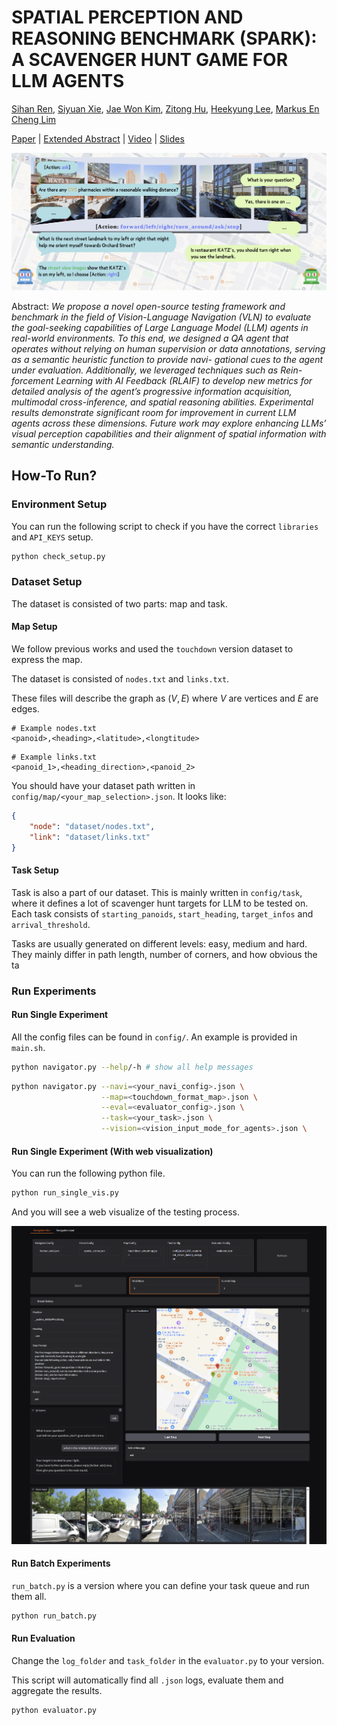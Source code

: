 # SPATIAL PERCEPTION AND REASONING BENCHMARK (SPARK): A SCAVENGER HUNT GAME FOR LLM AGENTS

[Sihan Ren](https://github.com/Tabiiiqwq), [Siyuan Xie](https://simonxie2004.github.io/about/), [Jae Won Kim](https://github.com/richard21a), [Zitong Hu](https://github.com/pyotrhu), [Heekyung Lee](https://github.com/Kyunnilee), [Markus En Cheng Lim](https://github.com/mcxpm)

[Paper](paper/194_Scavenger_Hunt_Submission.pdf) | [Extended Abstract](paper/Extended_Abstract.pdf) | [Video](https://drive.google.com/drive/folders/1I0CfSKPIilZk__pB_aDKOydfYclBj1Wo) | [Slides](https://drive.google.com/drive/folders/1I0CfSKPIilZk__pB_aDKOydfYclBj1Wo)

![teaser](./images/README/teaser.png)

Abstract: *We propose a novel open-source testing framework and benchmark in the field of Vision-Language Navigation (VLN) to evaluate the goal-seeking capabilities of Large Language Model (LLM) agents in real-world environments. To this end, we designed a QA agent that operates without relying on human supervision or data annotations, serving as a semantic heuristic function to provide navi-
gational cues to the agent under evaluation. Additionally, we leveraged techniques such as Rein-forcement Learning with AI Feedback (RLAIF) to develop new metrics for detailed analysis of the agent’s progressive information acquisition, multimodal cross-inference, and spatial reasoning abilities. Experimental results demonstrate significant room for improvement in current LLM agents across these dimensions. Future work may explore enhancing LLMs’ visual perception capabilities and their alignment of spatial information with semantic understanding.*

## How-To Run?

### Environment Setup

You can run the following script to check if you have the correct `libraries` and `API_KEYS` setup.

```bash
python check_setup.py
```

### Dataset Setup

The dataset is consisted of two parts: map and task.

#### Map Setup

We follow previous works and used the `touchdown` version dataset to express the map.

The dataset is consisted of `nodes.txt` and `links.txt`. 

These files will describe the graph as $(V, E)$ where $V$ are vertices and $E$ are edges.

```
# Example nodes.txt
<panoid>,<heading>,<latitude>,<longtitude>
```

```
# Example links.txt
<panoid_1>,<heading_direction>,<panoid_2>
```

You should have your dataset path written in `config/map/<your_map_selection>.json`. It looks like:

```json
{
    "node": "dataset/nodes.txt",
    "link": "dataset/links.txt"
}
```

#### Task Setup

Task is also a part of our dataset. This is mainly written in `config/task`, where it defines a lot of scavenger hunt targets for LLM to be tested on. Each task consists of `starting_panoids`, `start_heading`, `target_infos` and `arrival_threshold`.

Tasks are usually generated on different levels: easy, medium and hard. They mainly differ in path length, number of corners, and how obvious the ta

### Run Experiments

#### Run Single Experiment

All the config files can be found in `config/`. An example is provided in `main.sh`.

```bash
python navigator.py --help/-h # show all help messages
```

```bash
python navigator.py --navi=<your_navi_config>.json \
                    --map=<touchdown_format_map>.json \
                    --eval=<evaluator_config>.json \
                    --task=<your_task>.json \
                    --vision=<vision_input_mode_for_agents>.json \
```

#### Run Single Experiment (With web visualization)

You can run the following python file.

```bash
python run_single_vis.py
```

And you will see a web visualize of the testing process.

![run_single_vis](./images/README/run_single_vis.png)

#### Run Batch Experiments

`run_batch.py` is a version where you can define your task queue and run them all.

```bash
python run_batch.py
```

#### Run Evaluation

Change the `log_folder` and `task_folder` in the `evaluator.py` to your version. 

This script will automatically find all `.json` logs, evaluate them and aggregate the results.

```bash
python evaluator.py
```

